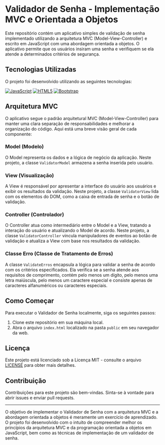 # Validador de Senha - Implementação MVC e Orientada a Objetos

Este repositório contém um aplicativo simples de validação de senha implementado utilizando a arquitetura MVC (Model-View-Controller) e escrito em JavaScript com uma abordagem orientada a objetos. O aplicativo permite que os usuários insiram uma senha e verifiquem se ela atende a determinados critérios de segurança.

## Tecnologias Utilizadas

O projeto foi desenvolvido utilizando as seguintes tecnologias:

[![JavaScript](https://img.shields.io/badge/-JavaScript-F7DF1E?style=flat&logo=javascript&logoColor=white)](https://www.javascript.com/)
[![HTML5](https://img.shields.io/badge/-HTML5-E34F26?style=flat&logo=html5&logoColor=white)](https://developer.mozilla.org/pt-BR/docs/Web/HTML)
[![Bootstrap](https://img.shields.io/badge/-Bootstrap-7952B3?style=flat&logo=bootstrap&logoColor=white)](https://getbootstrap.com/)

## Arquitetura MVC

O aplicativo segue o padrão arquitetural MVC (Model-View-Controller) para manter uma clara separação de responsabilidades e melhorar a organização do código. Aqui está uma breve visão geral de cada componente:

### Model (Modelo)

O Model representa os dados e a lógica de negócio da aplicação. Neste projeto, a classe `ValidatorModel` armazena a senha inserida pelo usuário.

### View (Visualização)

A View é responsável por apresentar a interface do usuário aos usuários e exibir os resultados da validação. Neste projeto, a classe `ValidatorView` lida com os elementos do DOM, como a caixa de entrada de senha e o botão de validação.

### Controller (Controlador)

O Controller atua como intermediário entre o Model e a View, tratando a interação do usuário e atualizando o Model de acordo. Neste projeto, a classe `ValidatorController` vincula manipuladores de eventos ao botão de validação e atualiza a View com base nos resultados da validação.

### Classe Erro (Classe de Tratamento de Erros)

A classe `ValidateErros` encapsula a lógica para validar a senha de acordo com os critérios especificados. Ela verifica se a senha atende aos requisitos de comprimento, contém pelo menos um dígito, pelo menos uma letra maiúscula, pelo menos um caractere especial e consiste apenas de caracteres alfanuméricos ou caracteres especiais.

## Como Começar

Para executar o Validador de Senha localmente, siga os seguintes passos:

1. Clone este repositório em sua máquina local.
2. Abra o arquivo `index.html` localizado na pasta `public` em seu navegador da web.

## Licença

Este projeto está licenciado sob a Licença MIT - consulte o arquivo [LICENSE](LICENSE) para obter mais detalhes.

## Contribuição

Contribuições para este projeto são bem-vindas. Sinta-se à vontade para abrir issues e enviar pull requests.

---

O objetivo de implementar o Validador de Senha com a arquitetura MVC e a abordagem orientada a objetos é meramente um exercício de aprendizado. O projeto foi desenvolvido com o intuito de compreender melhor os princípios da arquitetura MVC e da programação orientada a objetos em JavaScript, bem como as técnicas de implementação de um validador de senha.
